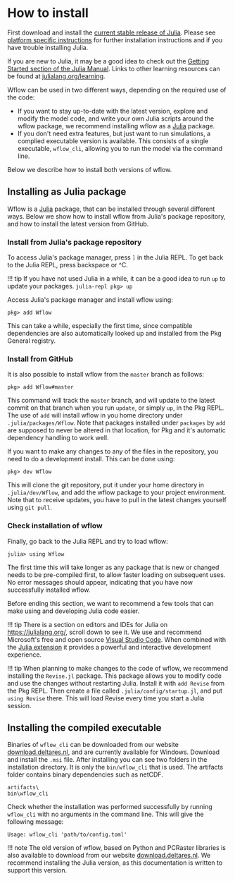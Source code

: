 # How to install

First download and install the [current stable release of
Julia](https://julialang.org/downloads/#current_stable_release). Please see [platform
specific instructions](https://julialang.org/downloads/platform/) for further installation
instructions and if you have trouble installing Julia.

If you are new to Julia, it may be a good idea to check out the [Getting Started section of
the Julia Manual](https://docs.julialang.org/en/v1/manual/getting-started/). Links to other
learning resources can be found at
[julialang.org/learning](https://julialang.org/learning/).


Wflow can be used in two different ways, depending on the required use of the code:

- If you want to stay up-to-date with the latest version, explore and modify the model code,
  and write your own Julia scripts around the wflow package, we recommend installing wflow
  as a [Julia](https://julialang.org/) package.
- If you don't need extra features, but just want to run simulations, a complied executable
  version is available. This consists of a single executable, `wflow_cli`, allowing you to
  run the model via the command line.

Below we describe how to install both versions of wflow.

## Installing as Julia package

Wflow is a [Julia](https://julialang.org/) package, that can be installed through several
different ways. Below we show how to install wflow from Julia's package repository, and
how to install the latest version from GitHub.

### Install from Julia's package repository

To access Julia's package manager, press `]` in the Julia REPL.  To get back to the Julia
REPL, press backspace or ^C.

!!! tip
    If you have not used Julia in a while, it can be a good idea to run `up` to update your
    packages.
    ```julia-repl
    pkg> up
    ```

Access Julia's package manager and install wflow using:
```julia-repl
pkg> add Wflow
```

This can take a while, especially the first time, since compatible dependencies are also
automatically looked up and installed from the Pkg General registry.

### Install from GitHub

It is also possible to install wflow from the `master` branch as follows:

```julia-repl
pkg> add Wflow#master
```

This command will track the `master` branch, and will update to the latest commit on that
branch when you run `update`, or simply `up`, in the Pkg REPL. The use of `add` will install
wflow in you home directory under `.julia/packages/Wflow`. Note that packages installed
under `packages` by `add` are supposed to never be altered in that location, for Pkg and
it's automatic dependency handling to work well.

If you want to make any changes to any of the files in the repository, you need to do
a development install. This can be done using:

```julia-repl
pkg> dev Wflow
```

This will clone the git repository, put it under your home directory in `.julia/dev/Wflow`,
and add the wflow package to your project environment. Note that to receive updates, you
have to pull in the latest changes yourself using `git pull`.

### Check installation of wflow

Finally, go back to the Julia REPL and try to load wflow:

```julia-repl
julia> using Wflow
```

The first time this will take longer as any package that is new or changed needs to be
pre-compiled first, to allow faster loading on subsequent uses. No error messages should
appear, indicating that you have now successfully installed wflow.

Before ending this section, we want to recommend a few tools that can make using and
developing Julia code easier.

!!! tip
    There is a section on editors and IDEs for Julia on <https://julialang.org/>, scroll
    down to see it. We use and recommend Microsoft's free and open source [Visual Studio
    Code](https://code.visualstudio.com/). When combined with the [Julia
    extension](https://www.julia-vscode.org/) it provides a powerful and interactive
    development experience.

!!! tip
    When planning to make changes to the code of wflow, we recommend installing the `Revise.jl`
    package. This package allows you to modify code and use the changes without restarting
    Julia. Install it with `add Revise` from the Pkg REPL. Then create a file called
    `.julia/config/startup.jl`, and put `using Revise` there. This will load Revise every
    time you start a Julia session.

## Installing the compiled executable

Binaries of `wflow_cli` can be downloaded from our website
[download.deltares.nl](https://download.deltares.nl/en/download/wflow/), and are currently
available for Windows. Download and install the `.msi` file. After installing you can see
two folders in the installation directory. It is only the `bin/wflow_cli` that is used. The
artifacts folder contains binary dependencies such as netCDF.

```
artifacts\
bin\wflow_cli
```

Check whether the installation was performed successfully by running `wflow_cli` with no
arguments in the command line. This will give the following message:

```
Usage: wflow_cli 'path/to/config.toml'
```


!!! note
    The old version of wflow, based on Python and PCRaster libraries is also available to
    download from our website [download.deltares.nl](https://download.deltares.nl/en/download/wflow/).
    We recommend installing the Julia version, as this documentation is written to support
    this version.



